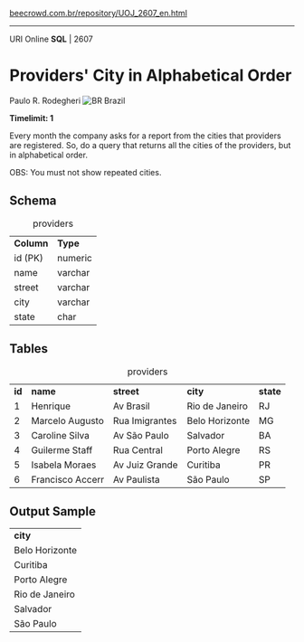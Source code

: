 <p><a href="https://www.beecrowd.com.br/repository/UOJ_2607_en.html">beecrowd.com.br/repository/UOJ_2607_en.html</a></p><hr>
                          <div>
                            <span>URI Online <strong>SQL</strong> | 2607 </span>
                            <h1>Providers' City in Alphabetical Order</h1>
                            <div>
                              <p>Paulo R. Rodegheri <img src="https://resources.beecrowd.com.br/gallery/images/flags/br.gif" alt="BR"> Brazil</p>
                            </div>
                            <strong>Timelimit: 1</strong>
                          </div>
                          <div>
                          <div>
                            <p>Every month the company asks for a report from the cities that providers are registered. So, do a query that returns all the cities of the providers, but in alphabetical order.</p>
                            <p>OBS: You must not show repeated cities.</p>
                          </div>
                          <div>
                          <h2>Schema</h2>
                          <div>
                          <table>
                          <caption>providers</caption>
                          <tbody><tr>
                          <td><strong>Column</strong></td>
                          <td><strong>Type</strong></td>
                        </tr>
                        <tr>
                          <td>id (PK)</td>
                          <td>numeric</td>
                        </tr>
                        <tr>
                          <td>name</td>
                          <td>varchar</td>
                        </tr>
                        <tr>
                          <td>street</td>
                          <td>varchar</td>
                        </tr>
                        <tr>
                          <td>city</td>
                          <td>varchar</td>
                        </tr>
                        <tr>
                          <td>state</td>
                          <td>char</td>
                        </tr>
                      </tbody></table>
                    </div>
                  </div>
                  <div>
                  <h2>Tables</h2>
                  <div>
                  <table>
                  <caption>providers</caption>
                  <tbody><tr>
                  <td><strong>id</strong></td>
                  <td><strong>name</strong></td>
                  <td><strong>street</strong></td>
                  <td><strong>city</strong></td>
                  <td><strong>state</strong></td>
                </tr>
                <tr>
                  <td>1</td>
                  <td>Henrique</td>
                  <td>Av Brasil</td>
                  <td>Rio de Janeiro</td>
                  <td>RJ</td>
                </tr>
                <tr>
                  <td>2</td>
                  <td>Marcelo Augusto</td>
                  <td>Rua Imigrantes</td>
                  <td>Belo Horizonte</td>
                  <td>MG</td>
                </tr>
                <tr>
                  <td>3</td>
                  <td>Caroline Silva</td>
                  <td>Av São Paulo</td>
                  <td>Salvador</td>
                  <td>BA</td>
                </tr>
                <tr>
                  <td>4</td>
                  <td>Guilerme Staff</td>
                  <td>Rua Central</td>
                  <td>Porto Alegre</td>
                  <td>RS</td>
                </tr>
                <tr>
                  <td>5</td>
                  <td>Isabela Moraes</td>
                  <td>Av Juiz Grande</td>
                  <td>Curitiba</td>
                  <td>PR</td>
                </tr>
                <tr>
                  <td>6</td>
                  <td>Francisco Accerr</td>
                  <td>Av Paulista</td>
                  <td>São Paulo</td>
                  <td>SP</td>
                </tr>
              </tbody></table>
            </div>
          </div>
          <div>
          <h2>Output Sample</h2>
          <div>
          <table>
          <tbody><tr>
          <td><strong>city</strong></td>
        </tr>
        <tr>
          <td>Belo Horizonte</td>
        </tr>
        <tr>
          <td>Curitiba</td>
        </tr>
        <tr>
          <td>Porto Alegre</td>
        </tr>
        <tr>
          <td>Rio de Janeiro</td>
        </tr>
        <tr>
          <td>Salvador</td>
        </tr>
        <tr>
          <td>São Paulo</td>
        </tr>
      </tbody></table>
    </div>
  </div>
  <p>
  </p>
</div>